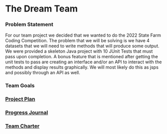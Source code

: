 # The Dream Team

### Problem Statement
For our team project we decided that we wanted to do the 2022 State Farm Coding Competition.
The problem that we will be solving is we have 4 datasets that we will need to write methods that
will produce some output. We were provided a skeleton Java project with 10 JUnit Tests that must pass upon completion.
A bonus feature that is mentioned after getting the unit tests to pass are creating an interface
and/or an API to interact with the methods and display results graphically. We will most likely do this
as jsps and possibly through an API as well.


### Team Goals

### [Project Plan](projectDocuments/projectPlan.md)
### [Progress Journal](projectDocuments/progressJournal.md)
### [Team Charter](projectDocuments/teamCharter.md)